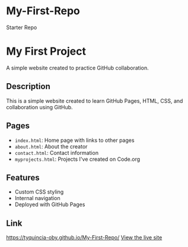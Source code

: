 # My-First-Repo
Starter Repo
# My First Project
A simple website created to practice GitHub collaboration.

## Description
This is a simple website created to learn GitHub Pages, HTML, CSS, and collaboration using GitHub.

## Pages
- `index.html`: Home page with links to other pages
- `about.html`: About the creator
- `contact.html`: Contact information
- `myprojects.html`: Projects I've created on Code.org
## Features
- Custom CSS styling
- Internal navigation
- Deployed with GitHub Pages

## Link
https://tyquincia-oby.github.io/My-First-Repo/
[View the live site](https://yourusername.github.io/your-repo-name)

